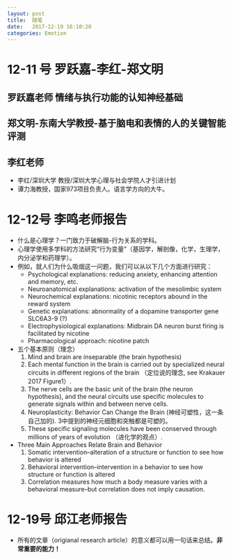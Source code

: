 ```yaml
---
layout: post
title:  随笔
date:   2017-12-19 16:10:20
categories: Emotion
---
```


# 12-11 号 罗跃嘉-李红-郑文明
## 罗跃嘉老师 情绪与执行功能的认知神经基础

## 郑文明-东南大学教授-基于脑电和表情的人的关键智能评测   
## 李红老师
* 李红/深圳大学 教授/深圳大学心理与社会学院人才引进计划
* 谭力海教授，国家973项目负责人。语言学方向的大牛。


# 12-12号 李鸣老师报告
* 什么是心理学？一门致力于破解脑-行为关系的学科。
* 心理学使用多学科的方法研究“行为变量”（基因学，解剖像，化学，生理学，内分泌学和药理学）。
* 例如，就人们为什么吸烟这一问题，我们可以从以下几个方面进行研究：
  * Psychological explanations: reducing anxiety, enhancing attention and memory, etc.
  * Neuroanatomical explanations: activation of the mesolimbic system
  * Neurochemical explanations: nicotinic receptors abound in the reward system
  * Genetic explanations: abnormality of a dopamine transporter gene SLC6A3-9 (?)
  * Electrophysiological explanations: Midbrain DA neuron burst firing is facilitated by nicotine
  * Pharmacological approach: nicotine patch
* 五个基本原则（理念）
  1. Mind and brain are inseparable (the brain hypothesis)
  2. Each mental function in the brain is carried out by specialized neural circuits in different regions of the brain （定位说的理念, see Krakauer 2017 Figure1）.
  3. The nerve cells are the basic unit of the brain (the
neuron hypothesis), and the neural circuits use specific molecules to generate signals within and between nerve cells.
  4. Neuroplasticity: Behavior Can Change the Brain (神经可塑性，这一条自己加的). 3中提到的神经元细胞和突触都是可塑的。
  5. These specific signaling molecules have been conserved through millions of years of evolution （进化学的观点）.
* Three Main Approaches Relate Brain and Behavior
  1. Somatic intervention–alteration of a structure or function to see how behavior is altered
  2. Behavioral intervention–intervention in a behavior to see how structure or function is altered
  3. Correlation measures how much a body measure varies with a behavioral measure–but correlation does not imply causation.

# 12-19号 邱江老师报告
* 所有的文章（origianal research article）的意义都可以用一句话来总结。**非常重要的能力！**
